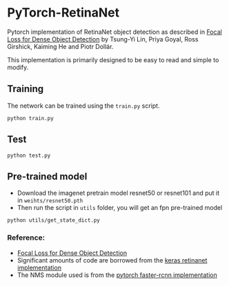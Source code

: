 # PyTorch-RetinaNet #

Pytorch  implementation of RetinaNet object detection as described in [Focal Loss for Dense Object Detection](https://arxiv.org/abs/1708.02002) by Tsung-Yi Lin, Priya Goyal, Ross Girshick, Kaiming He and Piotr Dollár.

This implementation is primarily designed to be easy to read and simple to modify.


## Training

The network can be trained using the `train.py` script. 
```
python train.py 
```
## Test
```
python test.py
```

## Pre-trained model
- Download the imagenet pretrain model resnet50 or resnet101 and put it in `weihts/resnet50.pth`
- Then run the script in `utils` folder, you will get an fpn pre-trained model

```
python utils/get_state_dict.py
```

### Reference:  
- [Focal Loss for Dense Object Detection](https://arxiv.org/abs/1708.02002)  
- Significant amounts of code are borrowed from the [keras retinanet implementation](https://github.com/fizyr/keras-retinanet)
- The NMS module used is from the [pytorch faster-rcnn implementation](https://github.com/ruotianluo/pytorch-faster-rcnn)